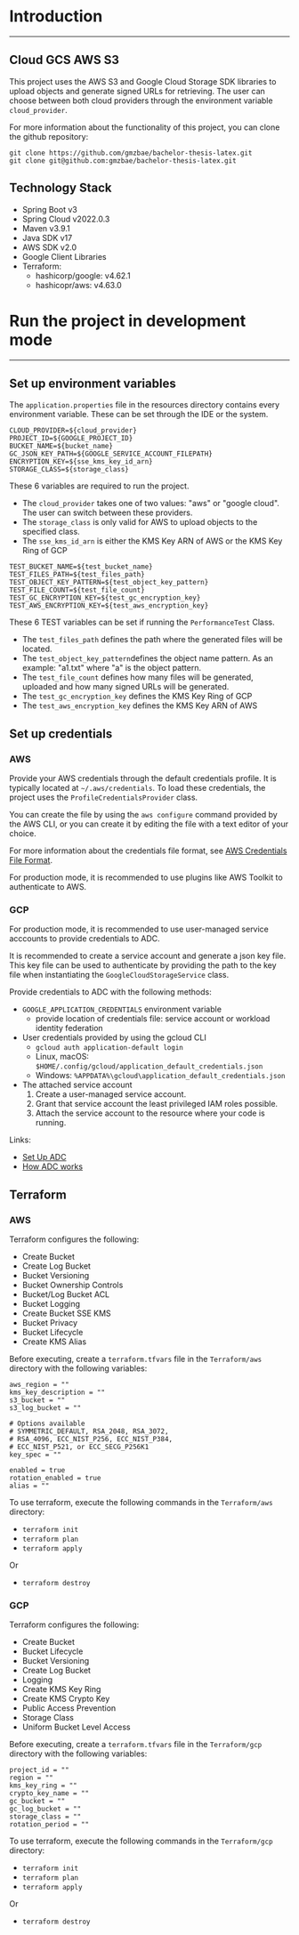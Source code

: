 # Introduction

---

## Cloud GCS AWS S3

This project uses the AWS S3 and Google Cloud Storage SDK libraries to upload objects and generate signed URLs for retrieving.
The user can choose between both cloud providers through the environment variable ```cloud_provider```.

For more information about the functionality of this project, you can clone the github repository:

````console
git clone https://github.com/gmzbae/bachelor-thesis-latex.git
git clone git@github.com:gmzbae/bachelor-thesis-latex.git
````

## Technology Stack

- Spring Boot v3
- Spring Cloud v2022.0.3
- Maven v3.9.1
- Java SDK v17
- AWS SDK v2.0
- Google Client Libraries
- Terraform: 
  - hashicorp/google: v4.62.1
  - hashicopr/aws: v4.63.0

# Run the project in development mode

---

## Set up environment variables

The `application.properties` file in the resources directory contains every environment variable.
These can be set through the IDE or the system.

```
CLOUD_PROVIDER=${cloud_provider}
PROJECT_ID=${GOOGLE_PROJECT_ID}
BUCKET_NAME=${bucket_name}
GC_JSON_KEY_PATH=${GOOGLE_SERVICE_ACCOUNT_FILEPATH}
ENCRYPTION_KEY=${sse_kms_key_id_arn}
STORAGE_CLASS=${storage_class}
```
These 6 variables are required to run the project.
- The ``cloud_provider`` takes one of two values: "aws" or "google cloud". The user can switch between these providers.
- The ``storage_class`` is only valid for AWS to upload objects to the specified class.
- The ``sse_kms_id_arn`` is either the KMS Key ARN of AWS or the KMS Key Ring of GCP

```
TEST_BUCKET_NAME=${test_bucket_name}
TEST_FILES_PATH=${test_files_path}
TEST_OBJECT_KEY_PATTERN=${test_object_key_pattern}
TEST_FILE_COUNT=${test_file_count}
TEST_GC_ENCRYPTION_KEY=${test_gc_encryption_key}
TEST_AWS_ENCRYPTION_KEY=${test_aws_encryption_key}
```
These 6 TEST variables can be set if running the ``PerformanceTest`` Class.
- The ``test_files_path`` defines the path where the generated files will be located.
- The ``test_object_key_pattern``defines the object name pattern. As an example: "a1.txt" where "a" is the object pattern.
- The `test_file_count` defines how many files will be generated, uploaded and how many signed URLs will be generated.
- The `test_gc_encryption_key` defines the KMS Key Ring of GCP
- The `test_aws_encryption_key` defines the KMS Key ARN of AWS

## Set up credentials


### AWS

Provide your AWS credentials through the default credentials profile. It is typically located at ```~/.aws/credentials```.
To load these credentials, the project uses the ```ProfileCredentialsProvider``` class.

You can create the file by using the ```aws configure``` command provided by the AWS CLI,
or you can create it by editing the file with a text editor of your choice.

For more information about the credentials file format,
see [AWS Credentials File Format](https://docs.aws.amazon.com/sdk-for-java/v1/developer-guide/credentials.html#credentials-file-format).

For production mode, it is recommended to use plugins like AWS Toolkit to authenticate to AWS.

### GCP

For production mode, it is recommended to use user-managed service acccounts to provide credentials to ADC.

It is recommended to create a service account and generate a json key file.
This key file can be used to authenticate by providing the path to the key file when instantiating the ```GoogleCloudStorageService``` class.


Provide credentials to ADC with the following methods:

- `GOOGLE_APPLICATION_CREDENTIALS` environment variable
  - provide location of credentials file: service account or workload identity federation
- User credentials provided by using the gcloud CLI
  - ```gcloud auth application-default login```
  - Linux, macOS: ```$HOME/.config/gcloud/application_default_credentials.json```
  - Windows: ```%APPDATA%\gcloud\application_default_credentials.json```
- The attached service account
  1. Create a user-managed service account.
  2. Grant that service account the least privileged IAM roles possible.
  3. Attach the service account to the resource where your code is running.

Links:
- [Set Up ADC](https://cloud.google.com/docs/authentication/provide-credentials-adc)
- [How ADC works](https://cloud.google.com/docs/authentication/application-default-credentials)

## Terraform

### AWS

Terraform configures the following:

- Create Bucket
- Create Log Bucket
- Bucket Versioning
- Bucket Ownership Controls
- Bucket/Log Bucket ACL
- Bucket Logging
- Create Bucket SSE KMS
- Bucket Privacy
- Bucket Lifecycle
- Create KMS Alias

Before executing, create a `terraform.tfvars` file in the `Terraform/aws` directory with the following variables:

```
aws_region = ""
kms_key_description = ""
s3_bucket = ""
s3_log_bucket = ""

# Options available
# SYMMETRIC_DEFAULT, RSA_2048, RSA_3072,
# RSA_4096, ECC_NIST_P256, ECC_NIST_P384,
# ECC_NIST_P521, or ECC_SECG_P256K1
key_spec = ""

enabled = true
rotation_enabled = true
alias = ""
```

To use terraform, execute the following commands in the `Terraform/aws` directory:

- ```terraform init```
- ```terraform plan```
- ```terraform apply```

Or

- ```terraform destroy```


### GCP

Terraform configures the following:

- Create Bucket
- Bucket Lifecycle
- Bucket Versioning
- Create Log Bucket
- Logging
- Create KMS Key Ring
- Create KMS Crypto Key
- Public Access Prevention
- Storage Class
- Uniform Bucket Level Access
  
Before executing, create a `terraform.tfvars` file in the `Terraform/gcp` directory with the following variables:

```
project_id = ""
region = ""
kms_key_ring = ""
crypto_key_name = ""
gc_bucket = ""
gc_log_bucket = ""
storage_class = ""
rotation_period = ""
```

To use terraform, execute the following commands in the `Terraform/gcp` directory:

- ```terraform init```
- ```terraform plan```
- ```terraform apply```

Or

- ```terraform destroy```
